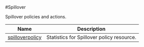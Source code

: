 #Spillover

Spillover policies and actions.


<table><thead><tr><th>Name</th><th>Description</th></tr></thead><tbody><tr><td><a href="../../../statistics/spillover/spilloverpolicy/spilloverpolicy">spilloverpolicy</a></td><td>Statistics for Spillover policy resource.</td><tr></tbody></table>
